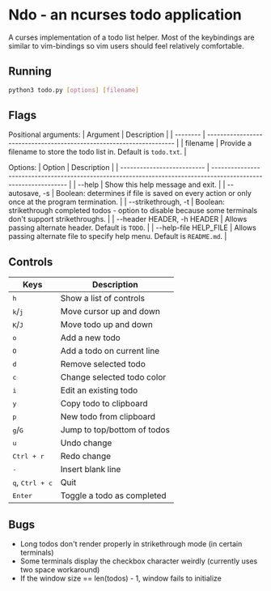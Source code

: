 # Ndo - an ncurses todo application

A curses implementation of a todo list helper. Most of the keybindings are similar to vim-bindings so vim users should feel relatively comfortable.

## Running

```bash
python3 todo.py [options] [filename]
```

## Flags

Positional arguments:
| Argument | Description                                                          |
| -------- | -------------------------------------------------------------------- |
| filename | Provide a filename to store the todo list in. Default is `todo.txt`. |

Options:
| Option                     | Description                                                                                                     |
| -------------------------- | --------------------------------------------------------------------------------------------------------------- |
| --help                     | Show this help message and exit.                                                                                |
| --autosave, -s             | Boolean: determines if file is saved on every action or only once at the program termination.                   |
| --strikethrough, -t        | Boolean: strikethrough completed todos - option to disable because some terminals don't support strikethroughs. |
| --header HEADER, -h HEADER | Allows passing alternate header. Default is `TODO`.                                                             |
| --help-file HELP_FILE      | Allows passing alternate file to specify help menu. Default is `README.md`.                                     |

## Controls

| Keys                              | Description                 |
| --------------------------------- | --------------------------- |
| <kbd>h</kbd>                      | Show a list of controls     |
| <kbd>k</kbd>/<kbd>j</kbd>         | Move cursor up and down     |
| <kbd>K</kbd>/<kbd>J</kbd>         | Move todo up and down       |
| <kbd>o</kbd>                      | Add a new todo              |
| <kbd>O</kbd>                      | Add a todo on current line  |
| <kbd>d</kbd>                      | Remove selected todo        |
| <kbd>c</kbd>                      | Change selected todo color  |
| <kbd>i</kbd>                      | Edit an existing todo       |
| <kbd>y</kbd>                      | Copy todo to clipboard      |
| <kbd>p</kbd>                      | New todo from clipboard     |
| <kbd>g</kbd>/<kbd>G</kbd>         | Jump to top/bottom of todos |
| <kbd>u</kbd>                      | Undo change                 |
| <kbd>Ctrl + r</kbd>               | Redo change                 |
| <kbd>-</kbd>                      | Insert blank line           |
| <kbd>q</kbd>, <kbd>Ctrl + c</kbd> | Quit                        |
| <kbd>Enter</kbd>                  | Toggle a todo as completed  |

## Bugs

- Long todos don't render properly in strikethrough mode (in certain terminals)
- Some terminals display the checkbox character weirdly (currently uses two space workaround)
- If the window size == len(todos) - 1, window fails to initialize
